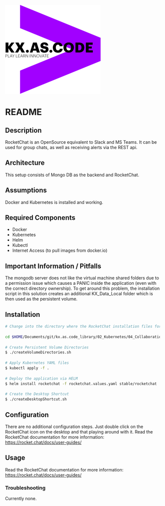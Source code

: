 !["kx.as.code_logo"](../../../kxascode_logo_black_small.png "kx.as.code_logo")

# README

## Description
RocketChat is an OpenSource equivalent to Slack and MS Teams. It can be used for group chats, as well as receiving alerts via the REST api.

## Architecture
This setup consists of Mongo DB as the backend and RocketChat.


## Assumptions
Docker and Kubernetes is installed and working.

## Required Components
- Docker
- Kubernetes
- Helm
- Kubectl
- Internet Access (to pull images from docker.io)

## Important Information / Pitfalls
The mongodb server does not like the virtual machine shared folders due to a permission issue which causes a PANIC inside the application (even with the correct directory ownership). To get around this problem, the installation script in this solution creates an additional KX_Data_Local folder which is then used as the persistent volume.

## Installation

```bash
# Change into the directory where the RocketChat installation files for Kubernetes are located.

cd $HOME/Documents/git/kx.as.code_library/02_Kubernetes/04_Collaboration/03_RocketChat

# Create Persistent Volume Directories
$ ./createVolumeDirectories.sh

# Apply Kubernetes YAML files
$ kubectl apply -f .

# Deploy the application via HELM
$ helm install rocketchat -f rocketchat.values.yaml stable/rocketchat

# Create the Desktop Shortcut
$ ./createDesktopShortcut.sh
```

## Configuration
There are no additional configuration steps. Just double click on the RocketChat icon on the desktop and that playing around with it.
Read the RocketChat documentation for more information:
https://rocket.chat/docs/user-guides/

## Usage
Read the RocketChat documentation for more information:
https://rocket.chat/docs/user-guides/


### Troubleshooting
Currently none.
